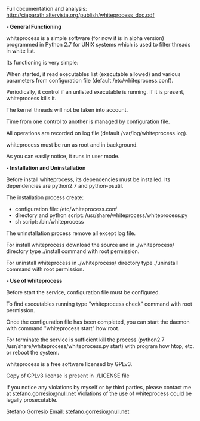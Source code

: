 
Full documentation and analysis:   http://ciaparath.altervista.org/publish/whiteprocess_doc.pdf



**- General Functioning**

whiteprocess is a simple software (for now it is in alpha version) programmed in Python 2.7 for UNIX systems which is used to filter threads in white list.


Its functioning is very simple:

When started, it read executables list (executable allowed) and various parameters from configuration file (default /etc/whiteprocess.conf).

Periodically, it control if an unlisted executable is running. If it is present, whiteprocess kills it.

The kernel threads will not be taken into account.

Time from one control to another is managed by configuration file.

All operations are recorded on log file (default /var/log/whiteprocess.log).

whiteprocess must be run as root and in background.

As you can easily notice, it runs in user mode.




**- Installation and Uninstallation**

Before install whiteprocess, its dependencies must be installed.
Its dependencies are python2.7 and python-psutil.

The installation process create:
 - configuration file: /etc/whiteprocess.conf
 - directory and python script: /usr/share/whiteprocess/whiteprocess.py
 - sh script: /bin/whiteprocess

The uninstallation process remove all except log file.


For install whiteprocess download the source and in ./whiteprocess/ directory type ./install command with root permission.

For uninstall whiteprocess in ./whiteprocess/ directory type ./uninstall command with root permission.




**- Use of whiteprocess**

Before start the service, configuration file must be configured.

To find executables running type "whiteprocess check" command with root permission.

Once the configuration file has been completed, you can start the daemon
with command "whiteprocess start" how root.

For terminate the service is sufficient kill the process (python2.7 /usr/share/whiteprocess/whiteprocess.py start) with program how htop, etc. or reboot the system.





whiteprocess is a free software licensed by GPLv3.

Copy of GPLv3 license is present in ./LICENSE file


If you notice any violations by myself or by third parties, please contact me at stefano.gorresio@null.net
Violations of the use of whiteprocess could be legally prosecutable.



Stefano Gorresio
Email: stefano.gorresio@null.net
